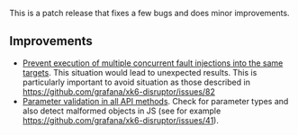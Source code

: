 This is a patch release that fixes a few bugs and does minor improvements.

## Improvements
- [Prevent execution of multiple concurrent fault injections into the same targets](https://github.com/grafana/xk6-disruptor/issues/87). This situation would lead to unexpected results. This is particularly important to avoid situation as those described in https://github.com/grafana/xk6-disruptor/issues/82
- [Parameter validation in all API methods](https://github.com/grafana/xk6-disruptor/issues/93). Check for parameter types and also detect malformed objects in JS (see for example https://github.com/grafana/xk6-disruptor/issues/41).
